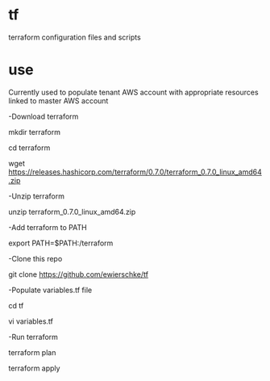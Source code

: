 # tf
terraform configuration files and scripts

# use
Currently used to populate tenant AWS account with appropriate resources linked to master AWS account

-Download terraform

mkdir terraform

cd terraform

wget https://releases.hashicorp.com/terraform/0.7.0/terraform_0.7.0_linux_amd64.zip

-Unzip terraform

unzip terraform_0.7.0_linux_amd64.zip

-Add terraform to PATH

export PATH=$PATH:/terraform

-Clone this repo

git clone https://github.com/ewierschke/tf

-Populate variables.tf file

cd tf

vi variables.tf

-Run terraform

terraform plan

terraform apply


